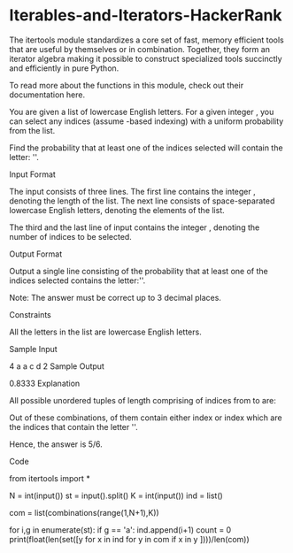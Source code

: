 # Iterables-and-Iterators-HackerRank

The itertools module standardizes a core set of fast, memory efficient tools that are useful by themselves or in combination. Together, they form an iterator algebra making it possible to construct specialized tools succinctly and efficiently in pure Python.

To read more about the functions in this module, check out their documentation here.

You are given a list of  lowercase English letters. For a given integer , you can select any  indices (assume -based indexing) with a uniform probability from the list.

Find the probability that at least one of the  indices selected will contain the letter: ''.

Input Format

The input consists of three lines. The first line contains the integer , denoting the length of the list. The next line consists of  space-separated lowercase English letters, denoting the elements of the list.

The third and the last line of input contains the integer , denoting the number of indices to be selected.

Output Format

Output a single line consisting of the probability that at least one of the  indices selected contains the letter:''.

Note: The answer must be correct up to 3 decimal places.

Constraints



All the letters in the list are lowercase English letters.

Sample Input

4 
a a c d
2
Sample Output

0.8333
Explanation

All possible unordered tuples of length  comprising of indices from  to  are:

Out of these  combinations,  of them contain either index  or index  which are the indices that contain the letter ''.

Hence, the answer is 5/6.



Code

from itertools import *

N = int(input())
st = input().split()
K = int(input())
ind = list()

com = list(combinations(range(1,N+1),K))

for i,g in enumerate(st):
    if g == 'a':
         ind.append(i+1)
count = 0
print(float(len(set([y for x in ind for y in com if x in y ])))/len(com))

